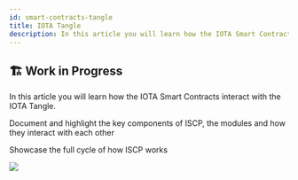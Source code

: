 ```yaml
---
id: smart-contracts-tangle
title: IOTA Tangle
description: In this article you will learn how the IOTA Smart Contracts interact with the IOTA Tangle.
---
```


## 🏗 Work in Progress

In this article you will learn how the IOTA Smart Contracts interact with the IOTA Tangle.

Document and highlight the key components of ISCP, the modules and how they interact with each other

Showcase the full cycle of how ISCP works

![](https://i.imgur.com/Ynv8bYc.png)
